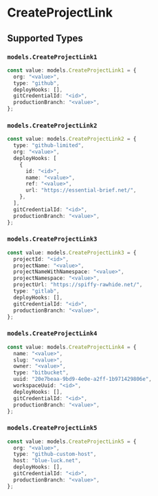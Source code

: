 # CreateProjectLink


## Supported Types

### `models.CreateProjectLink1`

```typescript
const value: models.CreateProjectLink1 = {
  org: "<value>",
  type: "github",
  deployHooks: [],
  gitCredentialId: "<id>",
  productionBranch: "<value>",
};
```

### `models.CreateProjectLink2`

```typescript
const value: models.CreateProjectLink2 = {
  type: "github-limited",
  org: "<value>",
  deployHooks: [
    {
      id: "<id>",
      name: "<value>",
      ref: "<value>",
      url: "https://essential-brief.net/",
    },
  ],
  gitCredentialId: "<id>",
  productionBranch: "<value>",
};
```

### `models.CreateProjectLink3`

```typescript
const value: models.CreateProjectLink3 = {
  projectId: "<id>",
  projectName: "<value>",
  projectNameWithNamespace: "<value>",
  projectNamespace: "<value>",
  projectUrl: "https://spiffy-rawhide.net/",
  type: "gitlab",
  deployHooks: [],
  gitCredentialId: "<id>",
  productionBranch: "<value>",
};
```

### `models.CreateProjectLink4`

```typescript
const value: models.CreateProjectLink4 = {
  name: "<value>",
  slug: "<value>",
  owner: "<value>",
  type: "bitbucket",
  uuid: "20e7beaa-9bd9-4e0e-a2ff-1b971429806e",
  workspaceUuid: "<id>",
  deployHooks: [],
  gitCredentialId: "<id>",
  productionBranch: "<value>",
};
```

### `models.CreateProjectLink5`

```typescript
const value: models.CreateProjectLink5 = {
  org: "<value>",
  type: "github-custom-host",
  host: "blue-luck.net",
  deployHooks: [],
  gitCredentialId: "<id>",
  productionBranch: "<value>",
};
```

